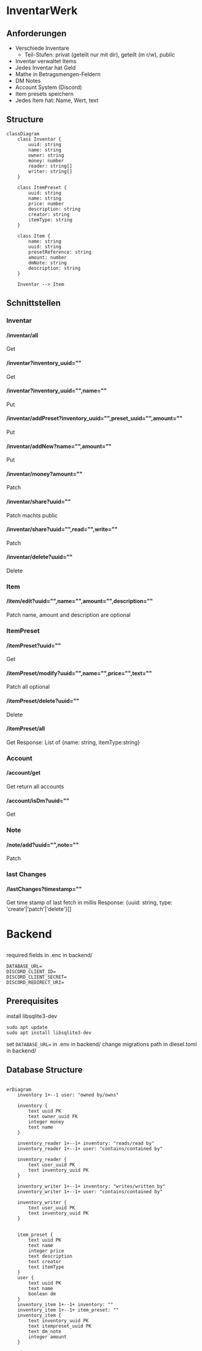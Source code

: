 # InventarWerk

## Anforderungen
- Verschiede Inventare
  - Teil-Stufen: privat (geteilt nur mit dir), geteilt (m r/w), public
- Inventar verwaltet Items
- Jedes Inventar hat Geld
- Mathe in Betragsmengen-Feldern
- DM Notes
- Account System (Discord)
- Item presets speichern
- Jedes Item hat: Name, Wert, text

## Structure
```mermaid
classDiagram
    class Inventar {
        uuid: string
        name: string
        owner: string
        money: number
        reader: string[]
        writer: string[]
    }

    class ItemPreset {
        uuid: string
        name: string
        price: number
        description: string
        creator: string
        itemType: string
    }

    class Item {
        name: string
        uuid: string
        presetReference: string
        amount: number
        dmNote: string
        description: string
    }

    Inventar --> Item
```

## Schnittstellen
### Inventar
#### /inventar/all
Get
#### /inventar?inventory_uuid=""
Get
#### /inventar?inventory_uuid="",name=""
Put
#### /inventar/addPreset?inventory_uuid="",preset_uuid="",amount=""
Put
#### /inventar/addNew?name="",amount=""
Put
#### /inventar/money?amount=""
Patch
#### /inventar/share?uuid=""
Patch
machts public
#### /inventar/share?uuid="",read="",write=""
Patch
#### /inventar/delete?uuid=""
Delete
### Item
#### /item/edit?uuid="",name="",amount="",description=""
Patch
name, amount and description are optional
### ItemPreset
#### /itemPreset?uuid=""
Get
#### /itemPreset/modify?uuid="",name="",price="",text=""
Patch
all optional
#### /itemPreset/delete?uuid=""
Delete
#### /itemPreset/all
Get
Response: List of {name: string, itemType:string}
### Account
#### /account/get
Get
return all accounts
#### /account/isDm?uuid=""
Get
### Note
#### /note/add?uuid="",note=""
Patch
### last Changes
#### /lastChanges?timestamp=""
Get
time stamp of last fetch in millis
Response: {uuid: string, type: 'create'|'patch'|'delete'}[]


# Backend
##
required fields in .enc in backend/
```
DATABASE_URL=
DISCORD_CLIENT_ID=
DISCORD_CLIENT_SECRET=
DISCORD_REDIRECT_URI=
```
## Prerequisites
install libsqlite3-dev
```
sudo apt update
sudo apt install libsqlite3-dev
```

set `DATABASE_URL=` in .env in backend/
change migrations path in diesel.toml in backend/

## Database Structure
```mermaid

erDiagram
    inventory 1+--1 user: "owned by/owns"
    
    inventory {
        text uuid PK
        text owner_uuid FK
        integer money
        text name
    }

    inventory_reader 1+--1+ inventory: "reads/read by"
    inventory_reader 1+--1+ user: "contains/contained by"

    inventory_reader {
        text user_uuid PK
        text inventory_uuid PK
    }
    
    inventory_writer 1+--1+ inventory: "writes/written by"
    inventory_writer 1+--1+ user: "contains/contained by"

    inventory_writer {
        text user_uuid PK
        text inventory_uuid PK
    }


    item_preset {
        text uuid PK
        text name
        integer price
        text description
        text creator
        text itemType
    }
    user {
        text uuid PK
        text name
        boolean dm
    }
    inventory_item 1+--1+ inventory: ""
    inventory_item 1+--1+ item_preset: ""
    inventory_item {
        text inventory_uuid PK
        text itempreset_uuid PK
        text dm_note
        integer amount
    }
```
